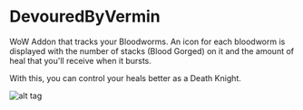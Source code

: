 # DevouredByVermin
WoW Addon that tracks your Bloodworms.
An icon for each bloodworm is displayed with the number of stacks (Blood Gorged) on it and the amount of heal that you'll receive when it bursts.

With this, you can control your heals better as a Death Knight.

![alt tag](http://i.imgur.com/pK0Jo3i.png "DevouredByVermin - 2 Bloodworms Alive")
